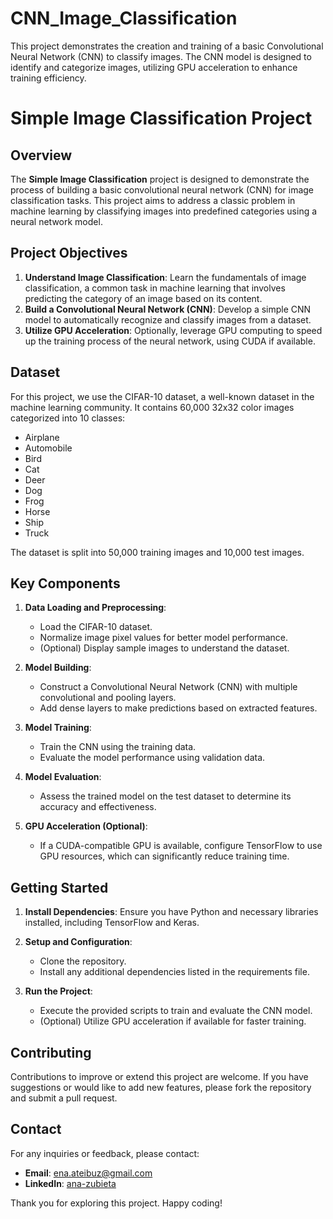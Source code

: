 # CNN_Image_Classification
This project demonstrates the creation and training of a basic Convolutional Neural Network (CNN) to classify images. The CNN model is designed to identify and categorize images, utilizing GPU acceleration to enhance training efficiency.

# Simple Image Classification Project

## Overview

The **Simple Image Classification** project is designed to demonstrate the process of building a basic convolutional neural network (CNN) for image classification tasks. This project aims to address a classic problem in machine learning by classifying images into predefined categories using a neural network model.

## Project Objectives

1. **Understand Image Classification**: Learn the fundamentals of image classification, a common task in machine learning that involves predicting the category of an image based on its content.
2. **Build a Convolutional Neural Network (CNN)**: Develop a simple CNN model to automatically recognize and classify images from a dataset.
3. **Utilize GPU Acceleration**: Optionally, leverage GPU computing to speed up the training process of the neural network, using CUDA if available.

## Dataset

For this project, we use the CIFAR-10 dataset, a well-known dataset in the machine learning community. It contains 60,000 32x32 color images categorized into 10 classes:

- Airplane
- Automobile
- Bird
- Cat
- Deer
- Dog
- Frog
- Horse
- Ship
- Truck

The dataset is split into 50,000 training images and 10,000 test images.

## Key Components

1. **Data Loading and Preprocessing**:
   - Load the CIFAR-10 dataset.
   - Normalize image pixel values for better model performance.
   - (Optional) Display sample images to understand the dataset.

2. **Model Building**:
   - Construct a Convolutional Neural Network (CNN) with multiple convolutional and pooling layers.
   - Add dense layers to make predictions based on extracted features.

3. **Model Training**:
   - Train the CNN using the training data.
   - Evaluate the model performance using validation data.

4. **Model Evaluation**:
   - Assess the trained model on the test dataset to determine its accuracy and effectiveness.

5. **GPU Acceleration (Optional)**:
   - If a CUDA-compatible GPU is available, configure TensorFlow to use GPU resources, which can significantly reduce training time.

## Getting Started

1. **Install Dependencies**: Ensure you have Python and necessary libraries installed, including TensorFlow and Keras.

2. **Setup and Configuration**:
   - Clone the repository.
   - Install any additional dependencies listed in the requirements file.

3. **Run the Project**:
   - Execute the provided scripts to train and evaluate the CNN model.
   - (Optional) Utilize GPU acceleration if available for faster training.

## Contributing

Contributions to improve or extend this project are welcome. If you have suggestions or would like to add new features, please fork the repository and submit a pull request.

## Contact

For any inquiries or feedback, please contact:

- **Email**: [ena.ateibuz@gmail.com](ena.ateibuz@gmail.com)
- **LinkedIn**: [ana-zubieta](www.linkedin.com/in/ana-zubieta)

Thank you for exploring this project. Happy coding!


